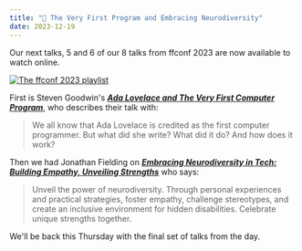 ```yaml
---
title: "🍿 The Very First Program and Embracing Neurodiversity"
date: 2023-12-19
---
```


Our next talks, 5 and 6 of our 8 talks from ffconf 2023 are now available to watch online.

[![The ffconf 2023 playlist](https://ffconf.org/images/articles/2023-talks-3.jpg)](https://www.youtube.com/playlist?list=PLZy5V2JKDfX9zq8QeayxXU_Kv__UIV-EP)

First is Steven Goodwin's [_**Ada Lovelace and The Very First Computer Program**_](https://www.youtube.com/watch?v=Y7yIeYXrIoY&list=PLZy5V2JKDfX9zq8QeayxXU_Kv__UIV-EP&index=5&pp=gAQBiAQB), who describes their talk with:

> We all know that Ada Lovelace is credited as the first computer programmer. But what did she write? What did it do? And how does it work?

Then we had Jonathan Fielding on [_**Embracing Neurodiversity in Tech: Building Empathy, Unveiling Strengths**_](https://www.youtube.com/watch?v=1iQM0Uw4rms&list=PLZy5V2JKDfX9zq8QeayxXU_Kv__UIV-EP&index=6&pp=gAQBiAQB) who says:

> Unveil the power of neurodiversity. Through personal experiences and practical strategies, foster empathy, challenge stereotypes, and create an inclusive environment for hidden disabilities. Celebrate unique strengths together.

We'll be back this Thursday with the final set of talks from the day.
